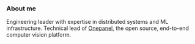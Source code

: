 ### About me
Engineering leader with expertise in distributed systems and ML infrastructure. Technical lead of [Onepanel](https://github.com/onepanelio/onepanel), the open source, end-to-end computer vision platform.

